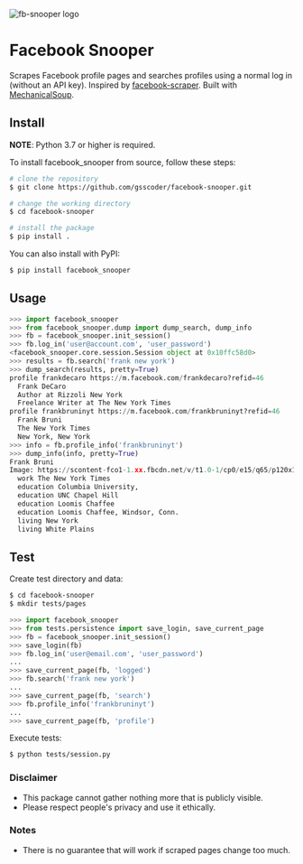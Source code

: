 ![fb-snooper logo](https://user-images.githubusercontent.com/1194228/69556500-1ab03f00-0fa5-11ea-867a-c4c897ea17ff.png)

# Facebook Snooper

Scrapes Facebook profile pages and searches profiles using a normal log in (without an API key). Inspired by [facebook-scraper](https://github.com/kevinzg/facebook-scraper). Built with [MechanicalSoup](https://github.com/MechanicalSoup/MechanicalSoup).

## Install

**NOTE**: Python 3.7 or higher is required.

To install facebook_snooper from source, follow these steps:
```sh
# clone the repository
$ git clone https://github.com/gsscoder/facebook-snooper.git

# change the working directory
$ cd facebook-snooper

# install the package
$ pip install .
```

You can also install with PyPI:
```sh
$ pip install facebook_snooper
```

## Usage

```python
>>> import facebook_snooper
>>> from facebook_snooper.dump import dump_search, dump_info
>>> fb = facebook_snooper.init_session()
>>> fb.log_in('user@account.com', 'user_password')
<facebook_snooper.core.session.Session object at 0x10ffc58d0>
>>> results = fb.search('frank new york')
>>> dump_search(results, pretty=True)
profile frankdecaro https://m.facebook.com/frankdecaro?refid=46
  Frank DeCaro
  Author at Rizzoli New York
  Freelance Writer at The New York Times
profile frankbruninyt https://m.facebook.com/frankbruninyt?refid=46
  Frank Bruni
  The New York Times
  New York, New York
>>> info = fb.profile_info('frankbruninyt')
>>> dump_info(info, pretty=True)
Frank Bruni
Image: https://scontent-fco1-1.xx.fbcdn.net/v/t1.0-1/cp0/e15/q65/p120x120/49...
  work The New York Times
  education Columbia University,
  education UNC Chapel Hill
  education Loomis Chaffee
  education Loomis Chaffee, Windsor, Conn.
  living New York
  living White Plains
```

## Test

Create test directory and data:
```sh
$ cd facebook-snooper
$ mkdir tests/pages
```
```python
>>> import facebook_snooper 
>>> from tests.persistence import save_login, save_current_page
>>> fb = facebook_snooper.init_session()
>>> save_login(fb)
>>> fb.log_in('user@email.com', 'user_password')
...
>>> save_current_page(fb, 'logged')
>>> fb.search('frank new york')
...
>>> save_current_page(fb, 'search')
>>> fb.profile_info('frankbruninyt')
...
>>> save_current_page(fb, 'profile')

```
Execute tests:
```sh
$ python tests/session.py
```

### Disclaimer

- This package cannot gather nothing more that is publicly visible.
- Please respect people's privacy and use it ethically.

### Notes

- There is no guarantee that will work if scraped pages change too much.
